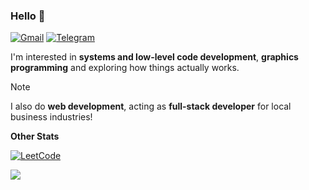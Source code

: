 ### Hello 👋

[![Gmail](https://img.shields.io/badge/Gmail-D14836?style=for-the-badge&logo=gmail&logoColor=white)](mailto:imfireclouu@gmail.com)
[![Telegram](https://img.shields.io/badge/Telegram-2CA5E0?style=for-the-badge&logo=telegram&logoColor=white)](https://t.me/fireclouu)
<!--[![Discord](https://img.shields.io/badge/Discord-%235865F2.svg?style=for-the-badge&logo=discord&logoColor=white)](https://discord.com/invite/eYFEUEq3)-->

I'm interested in **systems and low-level code development**, **graphics programming** and exploring how things actually works.
> [!NOTE]
> I also do **web development**, acting as **full-stack developer** for local business industries!

<!--
**Stacks**

[![Stack](https://skillicons.dev/icons?i=java,c,cpp,cs,bash,python,unity,html,css,js,php,nodejs,spring,jquery,bootstrap,mysql,sqlite,firebase&perline=5)](https://skillicons.dev)

**Tooling**

[![tools](https://skillicons.dev/icons?i=neovim,androidstudio,vscode,visualstudio,postman&perline=5)](https://skillicons.dev)

<a href="#"><img alt="separator" height="0" width="100%" src="https://wallpapers.com/images/hd/violet-pink-gradient-color-palette-dfw9va4jo1i2m507.jpg" /></a>
-->
**Other Stats**

[![LeetCode](https://img.shields.io/badge/LeetCode-000000?style=for-the-badge&logo=LeetCode&logoColor=#d16c06)](https://leetcode.com/u/fireclouu)

<a href="#"><img src="https://komarev.com/ghpvc/?username=fireclouu&style=for-the-badge&base=0" /></a>
